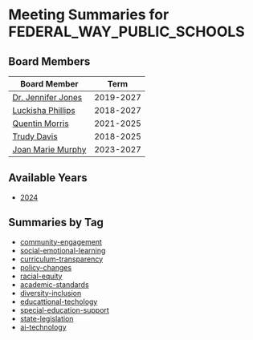 # Meeting Summaries for FEDERAL_WAY_PUBLIC_SCHOOLS

## Board Members

| Board Member       | Term           |
|--------------------|----------------|
| [Dr. Jennifer Jones](board_member_125.md) | 2019-2027 |
| [Luckisha Phillips](board_member_126.md) | 2018-2027 |
| [Quentin Morris](board_member_127.md) | 2021-2025 |
| [Trudy Davis](board_member_128.md) | 2018-2025 |
| [Joan Marie Murphy](board_member_129.md) | 2023-2027 |

## Available Years
- [2024](school_board_33_year_2024.md)

## Summaries by Tag
- [community-engagement](school_board_33_tag_community-engagement.md)
- [social-emotional-learning](school_board_33_tag_social-emotional-learning.md)
- [curriculum-transparency](school_board_33_tag_curriculum-transparency.md)
- [policy-changes](school_board_33_tag_policy-changes.md)
- [racial-equity](school_board_33_tag_racial-equity.md)
- [academic-standards](school_board_33_tag_academic-standards.md)
- [diversity-inclusion](school_board_33_tag_diversity-inclusion.md)
- [educattional-techology](school_board_33_tag_educattional-techology.md)
- [special-education-support](school_board_33_tag_special-education-support.md)
- [state-legislation](school_board_33_tag_state-legislation.md)
- [ai-technology](school_board_33_tag_ai-technology.md)
